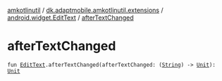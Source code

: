 [amkotlinutil](../../index.md) / [dk.adaptmobile.amkotlinutil.extensions](../index.md) / [android.widget.EditText](index.md) / [afterTextChanged](after-text-changed.md)

# afterTextChanged

`fun `[`EditText`](https://developer.android.com/reference/android/widget/EditText.html)`.afterTextChanged(afterTextChanged: (`[`String`](https://kotlinlang.org/api/latest/jvm/stdlib/kotlin/-string/index.html)`) -> `[`Unit`](https://kotlinlang.org/api/latest/jvm/stdlib/kotlin/-unit/index.html)`): `[`Unit`](https://kotlinlang.org/api/latest/jvm/stdlib/kotlin/-unit/index.html)